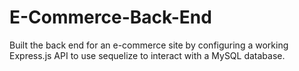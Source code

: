 # E-Commerce-Back-End
Built the back end for an e-commerce site by configuring a working Express.js API to use sequelize to interact with a MySQL database.
